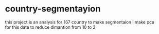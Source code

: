 # country-segmentayion
this project is an analysis for 167 country to make segmentaion i make pca for this data to reduce dimantion from 10 to 2
